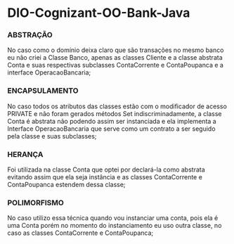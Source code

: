 # DIO-Cognizant-OO-Bank-Java

### ABSTRAÇÃO
No caso como o domínio deixa claro que são transações no mesmo banco eu não criei a Classe Banco, apenas as classes Cliente e a classe abstrata Conta e suas respectivas 
subclasses ContaCorrente e ContaPoupanca e a interface OperacaoBancaria;

### ENCAPSULAMENTO
No caso todos os atributos das classes estão com o modificador de acesso PRIVATE e não foram gerados métodos Set indiscriminadamente, a classe Conta é abstrata não podendo
assim ser instanciada e ela implementa a Interface OperacaoBancaria que serve como um contrato a ser seguido pela classe e suas subclasses;

### HERANÇA
Foi utilizada na classe Conta que optei por declará-la como abstrata evitando assim que ela seja instância e as classes ContaCorrente e ContaPoupanca estendem dessa classe;

### POLIMORFISMO
No caso utilizo essa técnica quando vou instanciar uma conta, pois ela é uma Conta porém no momento do instanciamento eu uso outra classe, no caso as classes ContaCorrente e
ContaPoupanca;
